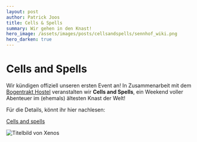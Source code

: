 ```yaml
---
layout: post
author: Patrick Joos
title: Cells & Spells
summary: Wir gehen in den Knast!
hero_image: /assets/images/posts/cellsandspells/sennhof_wiki.png
hero_darken: true
---
```


# Cells and Spells

Wir kündigen offiziell unseren ersten Event an! In Zusammenarbeit mit dem [Bogentrakt Hostel](https://www.bogentrakt.ch/) veranstalten wir **Cells and Spells**, ein Weekend voller Abenteuer im (ehemals) ältesten Knast der Welt!

Für die Details, könnt ihr hier nachlesen:

[Cells and spells](/events/cellsandspells)

![Titelbild von Xenos](<https://de.wikipedia.org/wiki/Sennhof_(Chur)#/media/Datei:Sennhof_Chur.jpg>)
